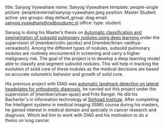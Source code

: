 title: Sanyog Vyawahare
name: Sanyog Vyawahare
template: people-single
picture: people/external/sanyog-vyawahare.jpeg
position: Master Student
active: yes
groups: diag
default_group: diag
email: sanyog.vyawahare@radboudumc.nl
office: 
type: student

Sanyog is doing his Master’s thesis on [Automatic classification and segmentation of subsolid pulmonary nodules using deep learning
](https://www.ai-for-health.nl/vacancies/subsolid-nodules-ct/) under the supervision of [member/colin-jacobs] and [member/kiran-vaidhya-venkadesh].
Among the different types of nodules, subsolid pulmonary nodules are routinely encountered in screening and carry a higher malignancy risk.
The goal of the project is to develop a deep learning model able to classify and segment subsolid nodules.
This will help in tracking the evolution of solid core of these nodules as the medical decisions are based on accurate volumetric behavior and growth of solid core.

His previous project with DIAG was [automatic landmark detection on lateral headplates for orthodontic diagnosis](https://www.ai-for-health.nl/projects/facial-landmark-detection/), 
he carried out this project under the supervision of [member/silvan-quax] and Frits Rangel. He did his Bacherlor's in information technology at [Sinhgad Institute](http://cms.sinhgad.edu/sinhgad_engineering_institutes/skncoe_vadgaon/institute_details.aspx).
After completing the Intelligent systems in medical imaging (ISMI) course during his masters, he gained interest in medical domain and specially in cancer research and diagnosis. 
Which led him to work with DIAG and his motivation to do a thesis on lung cancer.  